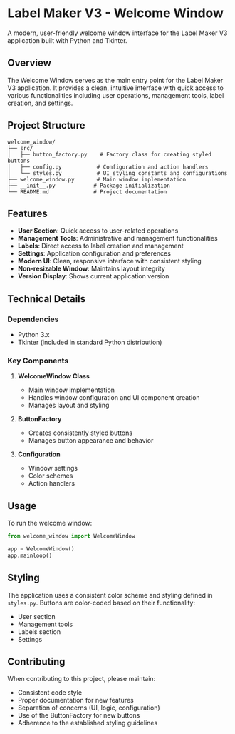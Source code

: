 # Label Maker V3 - Welcome Window

A modern, user-friendly welcome window interface for the Label Maker V3 application built with Python and Tkinter.

## Overview

The Welcome Window serves as the main entry point for the Label Maker V3 application. It provides a clean, intuitive interface with quick access to various functionalities including user operations, management tools, label creation, and settings.

## Project Structure

```
welcome_window/
├── src/
│   ├── button_factory.py    # Factory class for creating styled buttons
│   ├── config.py           # Configuration and action handlers
│   └── styles.py           # UI styling constants and configurations
├── welcome_window.py       # Main window implementation
├── __init__.py            # Package initialization
└── README.md              # Project documentation
```

## Features

- **User Section**: Quick access to user-related operations
- **Management Tools**: Administrative and management functionalities
- **Labels**: Direct access to label creation and management
- **Settings**: Application configuration and preferences
- **Modern UI**: Clean, responsive interface with consistent styling
- **Non-resizable Window**: Maintains layout integrity
- **Version Display**: Shows current application version

## Technical Details

### Dependencies
- Python 3.x
- Tkinter (included in standard Python distribution)

### Key Components

1. **WelcomeWindow Class**
   - Main window implementation
   - Handles window configuration and UI component creation
   - Manages layout and styling

2. **ButtonFactory**
   - Creates consistently styled buttons
   - Manages button appearance and behavior

3. **Configuration**
   - Window settings
   - Color schemes
   - Action handlers

## Usage

To run the welcome window:

```python
from welcome_window import WelcomeWindow

app = WelcomeWindow()
app.mainloop()
```

## Styling

The application uses a consistent color scheme and styling defined in `styles.py`. Buttons are color-coded based on their functionality:
- User section
- Management tools
- Labels section
- Settings

## Contributing

When contributing to this project, please maintain:
- Consistent code style
- Proper documentation for new features
- Separation of concerns (UI, logic, configuration)
- Use of the ButtonFactory for new buttons
- Adherence to the established styling guidelines
